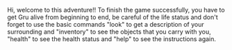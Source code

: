 
Hi, welcome to this adventure!!
To finish the game successfully, you have to get Gru alive from beginning to end, be careful of the life status and don't forget to use the basic commands "look" to get a description of your surrounding and "inventory" to see the objects that you carry with you, "health" to see the health status and "help" to see the instructions again.